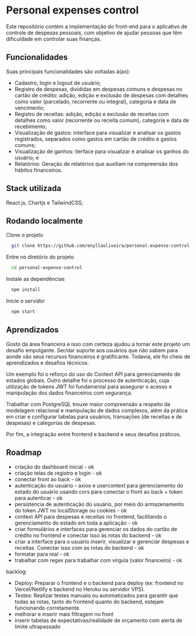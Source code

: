 # Personal expenses control

Este repositório contém a implementação do front-end para o aplicativo de controle de despesas pessoais, com objetivo de ajudar pessoas que têm dificuldade em controlar suas finanças.


## Funcionalidades

Suas principais funcionalidades são voltadas à(ao):

- Cadastro, login e logout de usuário; 
- Registro de despesas, divididas em despesas comuns e despesas no cartão de crédito: adição, edição e exclusão de despesas com detalhes como valor (parcelado, recorrente ou integral), categoria e data de vencimento; 
- Registro de receitas: adição, edição e exclusão de receitas com detalhes como valor (recorrente ou receita comum), categoria e data de recebimento;
- Visualização de gastos: interface para visualizar e analisar os gastos registrados, separados como gastos em cartão de crédito e gastos comuns;
- Visualização de ganhos: iterface para visualizar e analisar os ganhos do usuário; e
- Relatórios: Geração de relatórios que auxiliam na compreensão dos hábitos financeiros.

## Stack utilizada

React.js, Chartjs e TailwindCSS;

## Rodando localmente

Clone o projeto

```bash
  git clone https://github.com/enyllaoliveira/personal-expense-control.git
```

Entre no diretório do projeto

```bash
  cd personal-expense-control
```

Instale as dependências

```bash
  npm install
```

Inicie o servidor

```bash
  npm start
```

## Aprendizados

Gosto da área financeira e isso com certeza ajudou a tornar este projeto um desafio empolgante. Ser/dar suporte aos usuários que não sabem para aonde vão seus recursos financeiros é gratificante. Todavia, ele foi cheio de aprendizados e desafios técnicos.

Um exemplo foi o reforço do uso do Context API para gerenciamento de estados globais. Outro detalhe foi o processo de autenticação, cuja utilização de tokens JWT foi fundamental para assegurar o acesso e manipulação dos dados financeiros com segurança.

Trabalhar com PostgreSQL trouxe maior compreensão a respeito da modelagem relacional e manipulação de dados complexos, além da prática em criar e configurar tabelas para usuários, transações (de receitas e de despesas) e categorias de despesas.

Por fim, a integração entre frontend e backend e seus desafios práticos.


## Roadmap

- criação do dashboard inicial - ok 
- criação telas de registro e login - ok
- conectar front ao back - ok
- autenticação do usuário - axios e usercontext para gerenciamento do estado do usuário usando cors para conectar o front ao back + token para autenticar - ok
- persistencia de autenticação do usuário, por meio do armazenamento do token JWT no localStorage ou cookies - ok
- context API para despesas e receitas no frontend, facilitando o gerenciamento do estado em toda a aplicação - ok
- criar formulários e interfaces para gerenciar os dados do cartão de crédito no frontend e conectar isso às rotas do backend - ok
- criar a interface para o usuário inserir, visualizar e gerenciar despesas e receitas. Conectar isso com as rotas do backend - ok
- formatar para real - ok
- trabalhar com regex para trabalhar com vírgula (valor financeiro) - ok

backlog:
- Deploy: Preparar o frontend e o backend para deploy (ex: frontend no Vercel/Netlify e backend no Heroku ou servidor VPS).
- Testes: Realizar testes manuais ou automatizados para garantir que todas as rotas, tanto do frontend quanto do backend, estejam funcionando corretamente.
- melhorar e inserir mais filtragem no front
- inserir tabelas de expectativas/realidade de orçamento com alerta de limite ultrapassado
